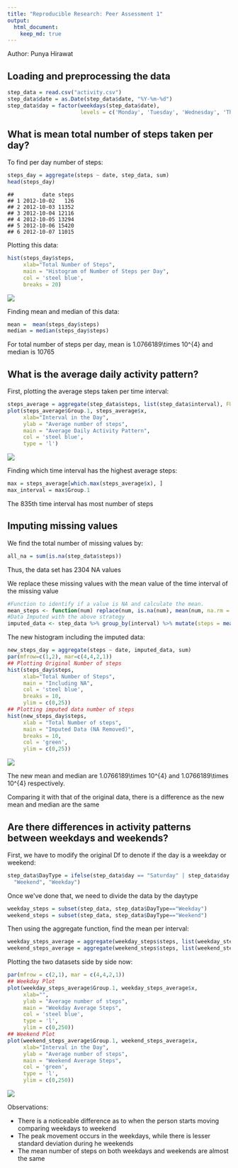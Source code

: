```yaml
---
title: "Reproducible Research: Peer Assessment 1"
output: 
  html_document:
    keep_md: true
---
```

Author: Punya Hirawat



## Loading and preprocessing the data

```r
step_data = read.csv("activity.csv")
step_data$date = as.Date(step_data$date, "%Y-%m-%d")
step_data$day = factor(weekdays(step_data$date),
                       levels = c('Monday', 'Tuesday', 'Wednesday', 'Thursday', 'Friday', 'Saturday', 'Sunday'))
```


## What is mean total number of steps taken per day?

To find per day number of steps:

```r
steps_day = aggregate(steps ~ date, step_data, sum)
head(steps_day)
```

```
##         date steps
## 1 2012-10-02   126
## 2 2012-10-03 11352
## 3 2012-10-04 12116
## 4 2012-10-05 13294
## 5 2012-10-06 15420
## 6 2012-10-07 11015
```
  
Plotting this data:

```r
hist(steps_day$steps, 
     xlab="Total Number of Steps", 
     main = "Histogram of Number of Steps per Day",
     col = 'steel blue',
     breaks = 20)
```

![](PA1_template_files/figure-html/unnamed-chunk-4-1.png)<!-- -->
  

Finding mean and median of this data:

```r
mean =  mean(steps_day$steps)
median = median(steps_day$steps)
```
For total number of steps per day, mean is 1.0766189\times 10^{4} and median is 10765  



## What is the average daily activity pattern?  
First, plotting the average steps taken per time interval:

```r
steps_average = aggregate(step_data$steps, list(step_data$interval), FUN = mean, na.rm=T)
plot(steps_average$Group.1, steps_average$x, 
     xlab="Interval in the Day",
     ylab = "Average number of steps",
     main = "Average Daily Activity Pattern",
     col = 'steel blue',
     type = 'l')
```

![](PA1_template_files/figure-html/unnamed-chunk-6-1.png)<!-- -->

Finding which time interval has the highest average steps:

```r
max = steps_average[which.max(steps_average$x), ]
max_interval = max$Group.1
```
The 835th time interval has most number of steps



## Imputing missing values
We find the total number of missing values by:

```r
all_na = sum(is.na(step_data$steps))
```
Thus, the data set has 2304 NA values  

We replace these missing values with the mean value of the time interval of the missing value

```r
#Function to identify if a value is NA and calculate the mean.
mean_steps <- function(num) replace(num, is.na(num), mean(num, na.rm = TRUE))
#Data Imputed with the above strategy
imputed_data <- step_data %>% group_by(interval) %>% mutate(steps = mean_steps(steps))
```

The new histogram including the imputed data:

```r
new_steps_day = aggregate(steps ~ date, imputed_data, sum)
par(mfrow=c(1,2), mar=c(4,4,2,1))
## Plotting Original Number of steps
hist(steps_day$steps, 
     xlab="Total Number of Steps", 
     main = "Including NA",
     col = 'steel blue',
     breaks = 10,
     ylim = c(0,25))
## Plotting imputed data number of steps
hist(new_steps_day$steps,
     xlab = "Total Number of steps",
     main = "Imputed Data (NA Removed)",
     breaks = 10,
     col = 'green',
     ylim = c(0,25))
```

![](PA1_template_files/figure-html/unnamed-chunk-10-1.png)<!-- -->


The new mean and median are 1.0766189\times 10^{4} and 1.0766189\times 10^{4} respectively.  

Comparing it with that of the original data, there is a difference as the new mean and median are the same



## Are there differences in activity patterns between weekdays and weekends?

First, we have to modify the original Df to denote if the day is a weekday or weekend:

```r
step_data$DayType = ifelse(step_data$day == "Saturday" | step_data$day == "Sunday",
  "Weekend", "Weekday")
```

Once we've done that, we need to divide the data by the daytype

```r
weekday_steps = subset(step_data, step_data$DayType=="Weekday")
weekend_steps = subset(step_data, step_data$DayType=="Weekend")
```

Then using the aggregate function, find the mean per interval:

```r
weekday_steps_average = aggregate(weekday_steps$steps, list(weekday_steps$interval), FUN = mean, na.rm=T)
weekend_steps_average = aggregate(weekend_steps$steps, list(weekend_steps$interval), FUN = mean, na.rm=T)
```

Plotting the two datasets side by side now:

```r
par(mfrow = c(2,1), mar = c(4,4,2,1))
## Weekday Plot
plot(weekday_steps_average$Group.1, weekday_steps_average$x, 
     xlab="",
     ylab = "Average number of steps",
     main = "Weekday Average Steps",
     col = 'steel blue',
     type = 'l',
     ylim = c(0,250))
## Weekend Plot
plot(weekend_steps_average$Group.1, weekend_steps_average$x, 
     xlab="Interval in the Day",
     ylab = "Average number of steps",
     main = "Weekend Average Steps",
     col = 'green',
     type = 'l',
     ylim = c(0,250))
```

![](PA1_template_files/figure-html/unnamed-chunk-15-1.png)<!-- -->

Observations:  
- There is a noticeable difference as to when the person starts moving comparing weekdays to weekend  
- The peak movement occurs in the weekdays, while there is lesser standard deviation during he weekends  
- The mean number of steps on both weekdays and weekends are almost the same
